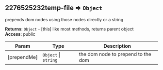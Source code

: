 <a name="module_2276525232temp-file"></a>
## 2276525232temp-file ⇒ <code>Object</code>
prepends dom nodes using those nodes directly or a string

**Returns**: <code>Object</code> - [this] like most methods, returns parent object  
**Access:** public  

| Param | Type | Description |
| --- | --- | --- |
| [prependMe] | <code>Object</code> &#124; <code>string</code> | the dom node to prepend to the dom |

